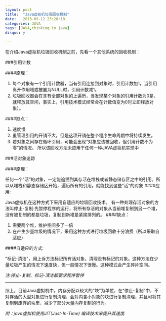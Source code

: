 ```yaml
---
layout: post
title:  "Java虚拟机垃圾回收机制"
date:   2013-09-12 23:28:18
categories: JAVA
tags: [JAVA,thinking in java]
disqus: y      

---          
```

在介绍Java虚拟机垃圾回收机制之前，先看一个其他系统的回收机制：

###引用计数

####原理：

1. 每个对象有一个引用计数器，当有引用连接到对象时，引用计数加1，当引用离开作用域或被置为NULL时，引用计数减1。
2. 垃圾回收器会在含有全部对象的上遍历，当发现某个对象的引用计数为0是，就释放其空间，事实上，引用技术模式经常会在计数值变为0时立即释放对象）。

####缺点：

1. 速度慢
2. 虽管理引用的开销不大，但是这项开销在整个程序生命周期中将持续发生。
3. 若对象之间存在循环引用，可能会出现“对象应该被回收，但引用计数不为零”的情况。
所以该回收方法未应用于任何一种JAVA虚拟机实现中

###活对象追踪

####原理：

任何一个“活”的对象，一定能追溯到其存活在堆栈或者静态储存区之中的引用。所以从堆栈和静态存储区开始，遍历所有的引用，就能找到这些"活"的对象
####应用:

 Java虚拟机在这种方式下采用自适应的垃圾回收技术。 有一种处理存活对象的方法叫停止-复制:先暂停程序的运行，将所有存活的对象从当前堆复制到另一个堆，没有被复制的都是垃圾，复制到新堆是紧挨排列的。
####缺点：

1. 需要两个堆，维护空间多了一倍 
2. 在产生少量垃圾的情况下，采用这种方式进行垃圾回收十分浪费（所以采取自适应）

####自适应的方式:

 "标记-清洁"，用上诉方法标记所有活对象，清理没有标记的对象。这种方法在少量垃圾产生的情况下速度快，但一般情况下很慢。这种模式会产生碎片空间。


*注:停止-复制、标记-清洁都要求程序暂停*

- - - -
综上，目前Java虚拟机中，内存分配以较大的“块”为单位，在“停止-复制”中，不对存活的大型对象进行复制清理，会对内含小对象的块进行复制清理，并且可将其复制到废弃的块里，减少了部分大量内存复制的行为。

*附：java虚拟机使用JIT(Just-In-Time) 编译技术来提升其速度.*

